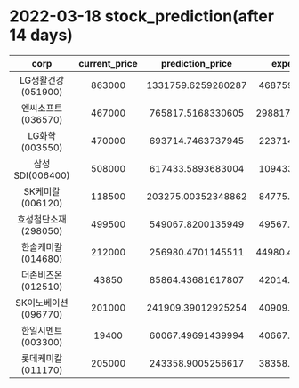 # 2022-03-18 stock_prediction(after 14 days)

|   corp   |   current_price   |   prediction_price   |   expected_profit   |
|:--------:|:-----------------:|:--------------------:|:-------------------:|
|LG생활건강(051900)|863000|1331759.6259280287|468759.6259280287|
|엔씨소프트(036570)|467000|765817.5168330605|298817.51683306054|
|LG화학(003550)|470000|693714.7463737945|223714.7463737945|
|삼성SDI(006400)|508000|617433.5893683004|109433.5893683004|
|SK케미칼(006120)|118500|203275.00352348862|84775.00352348862|
|효성첨단소재(298050)|499500|549067.8200135949|49567.82001359493|
|한솔케미칼(014680)|212000|256980.4701145511|44980.470114551106|
|더존비즈온(012510)|43850|85864.43681617807|42014.43681617807|
|SK이노베이션(096770)|201000|241909.39012925254|40909.39012925254|
|한일시멘트(003300)|19400|60067.49691439994|40667.49691439994|
|롯데케미칼(011170)|205000|243358.9005256617|38358.90052566171|
